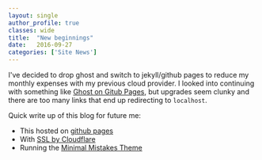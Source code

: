 ```yaml
---
layout: single
author_profile: true
classes: wide
title:  "New beginnings"
date:   2016-09-27
categories: ['Site News']
---
```

I've decided to drop ghost and switch to jekyll/github pages to reduce my monthly expenses with my previous cloud provider. I looked into continuing with something like [Ghost on Gitub Pages](https://github.com/paladini/ghost-on-github-pages), but upgrades seem clunky and there are too many links that end up redirecting to `localhost`.

Quick write up of this blog for future me:

* This hosted on [github pages](https://pages.github.com/)
* With [SSL by Cloudflare](https://sheharyar.me/blog/free-ssl-for-github-pages-with-custom-domains/)
* Running the [Minimal Mistakes Theme](https://mademistakes.com/work/minimal-mistakes-jekyll-theme/)
